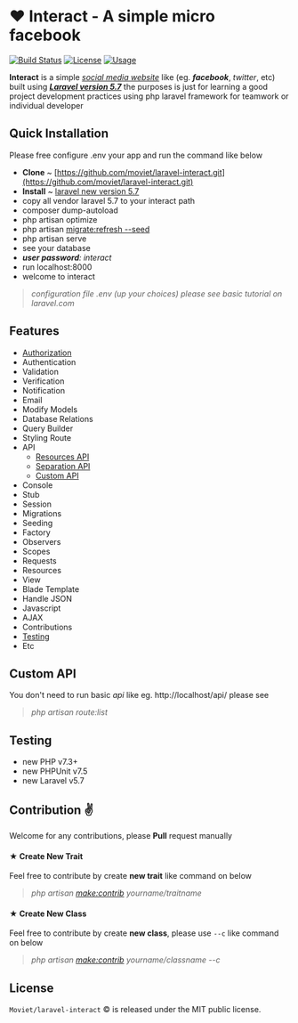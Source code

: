 &#10084; Interact - A simple micro facebook
======================================================
[![Build Status](https://travis-ci.org/moviet/laravel-interact.svg?branch=master)](https://travis-ci.org/moviet/laravel-interact)
[![License](http://img.shields.io/:license-mit-blue.svg?style=flat-square)](http://doge.mit-license.org)
[![Usage](https://img.shields.io/badge/tutorial-basic-brightgreen.svg)](https://github.com/moviet/laravel-interact)

**__Interact__** is a simple [*social media website*](https://facebook.com) like (eg. *__facebook__*, *twitter*, etc) built using _[__Laravel version 5.7__](https://github.com/laravel/laravel)_ the purposes is just for learning a good project development practices using php laravel framework for teamwork or individual developer

## Quick Installation

Please free configure .env your app and run the command like below

* **Clone** ~ [https://github.com/moviet/laravel-interact.git](https://github.com/moviet/laravel-interact.git)
* **Install** ~ [laravel new version 5.7](https://github.com/laravel/laravel)
*  copy all vendor laravel 5.7 to your interact path 
*  composer dump-autoload
*  php artisan optimize
*  php artisan [migrate:refresh --seed](https://github.com/moviet/laravel-interact)
*  php artisan serve 
*  see your database
*  *__user password__: _interact_*
*  run localhost:8000
*  welcome to interact

> *configuration file .env (up your choices) please see basic tutorial on laravel.com*

## Features

- [Authorization](https://github.com/moviet/laravel-interact)
- Authentication
- Validation
- Verification
- Notification
- Email
- Modify Models
- Database Relations
- Query Builder
- Styling Route
- API
  - [Resources API](https://github.com/moviet/laravel-interact)
  - [Separation API](https://github.com/moviet/laravel-interact)
  - [Custom API](https://github.com/moviet/laravel-interact)
- Console
- Stub
- Session
- Migrations
- Seeding
- Factory
- Observers
- Scopes
- Requests
- Resources
- View
- Blade Template
- Handle JSON
- Javascript
- AJAX
- Contributions
- [Testing](https://laravel.com/docs/5.7/database-testing)
- Etc

## Custom API
You don't need to run basic _api_ like eg. http://localhost/api/ please see  

> *php artisan route:list*

## Testing
- new PHP v7.3+
- new PHPUnit v7.5
- new Laravel v5.7

## Contribution &#9996;

Welcome for any contributions, please **Pull** request manually  
#### &#9733; __Create New Trait__

Feel free to contribute by create __new trait__ like command on below  

> *php artisan [make:contrib](https://github.com/moviet/laravel-interact) yourname/traitname*


#### &#9733; __Create New Class__

Feel free to contribute by create __new class__, please use ``--c`` like command on below  

> *php artisan [make:contrib](https://github.com/moviet/laravel-interact) yourname/classname --c*


## License

`Moviet/laravel-interact` &copy; is released under the MIT public license.
